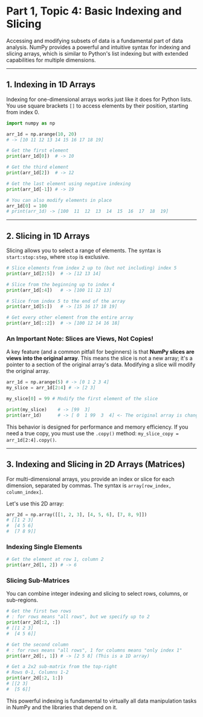 # Part 1, Topic 4: Basic Indexing and Slicing

Accessing and modifying subsets of data is a fundamental part of data analysis. NumPy provides a powerful and intuitive syntax for indexing and slicing arrays, which is similar to Python's list indexing but with extended capabilities for multiple dimensions.

---

## 1. Indexing in 1D Arrays

Indexing for one-dimensional arrays works just like it does for Python lists. You use square brackets `[]` to access elements by their position, starting from index 0.

```python
import numpy as np

arr_1d = np.arange(10, 20)
# -> [10 11 12 13 14 15 16 17 18 19]

# Get the first element
print(arr_1d[0])  # -> 10

# Get the third element
print(arr_1d[2])  # -> 12

# Get the last element using negative indexing
print(arr_1d[-1]) # -> 19

# You can also modify elements in place
arr_1d[0] = 100
# print(arr_1d) -> [100  11  12  13  14  15  16  17  18  19]
```

---

## 2. Slicing in 1D Arrays

Slicing allows you to select a range of elements. The syntax is `start:stop:step`, where `stop` is exclusive.

```python
# Slice elements from index 2 up to (but not including) index 5
print(arr_1d[2:5])  # -> [12 13 14]

# Slice from the beginning up to index 4
print(arr_1d[:4])   # -> [100 11 12 13]

# Slice from index 5 to the end of the array
print(arr_1d[5:])   # -> [15 16 17 18 19]

# Get every other element from the entire array
print(arr_1d[::2])  # -> [100 12 14 16 18]
```

### An Important Note: Slices are Views, Not Copies!

A key feature (and a common pitfall for beginners) is that **NumPy slices are views into the original array**. This means the slice is not a new array; it's a pointer to a section of the original array's data. Modifying a slice will modify the original array.

```python
arr_1d = np.arange(5) # -> [0 1 2 3 4]
my_slice = arr_1d[2:4] # -> [2 3]

my_slice[0] = 99 # Modify the first element of the slice

print(my_slice)    # -> [99  3]
print(arr_1d)      # -> [ 0  1 99  3  4] <- The original array is changed!
```
This behavior is designed for performance and memory efficiency. If you need a true copy, you must use the `.copy()` method: `my_slice_copy = arr_1d[2:4].copy()`.

---

## 3. Indexing and Slicing in 2D Arrays (Matrices)

For multi-dimensional arrays, you provide an index or slice for each dimension, separated by commas. The syntax is `array[row_index, column_index]`.

Let's use this 2D array:
```python
arr_2d = np.array([[1, 2, 3], [4, 5, 6], [7, 8, 9]])
# [[1 2 3]
#  [4 5 6]
#  [7 8 9]]
```

### Indexing Single Elements
```python
# Get the element at row 1, column 2
print(arr_2d[1, 2]) # -> 6
```

### Slicing Sub-Matrices
You can combine integer indexing and slicing to select rows, columns, or sub-regions.

```python
# Get the first two rows
# : for rows means "all rows", but we specify up to 2
print(arr_2d[:2, :])
# [[1 2 3]
#  [4 5 6]]

# Get the second column
# : for rows means "all rows", 1 for columns means "only index 1"
print(arr_2d[:, 1]) # -> [2 5 8] (This is a 1D array)

# Get a 2x2 sub-matrix from the top-right
# Rows 0-1, Columns 1-2
print(arr_2d[:2, 1:])
# [[2 3]
#  [5 6]]
```

This powerful indexing is fundamental to virtually all data manipulation tasks in NumPy and the libraries that depend on it.
